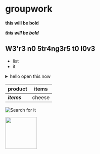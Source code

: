 # groupwork 


**this will be bold**




**_this will be bold_**

## W3'r3 n0 5tr4ng3r5 t0 l0v3


* list
* it

<details>
  <summary>hello open this now</summary>

  </details>


| product  | **items**|
| --------- | -------- |
|**_items_**| cheese|



![Search for it](https://i.ytimg.com/vi/OEGm7LXAN_c/maxresdefault.jpg)

<img align="left" width="100" height="100" src="https://i.ytimg.com/vi/OEGm7LXAN_c/maxresdefault.jpg">
